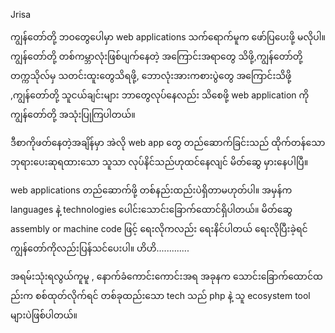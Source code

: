 Jrisa

ကျွန်တော်တို့ ဘဝတွေပေါမှာ web applications သက်ရောက်မူက ဖော်ပြပေးဖို့ မလိုပါ။
ကျွန်တော်တို့ တစ်ကမ္ဘာလုံးဖြစ်ပျက်နေတဲ့ အကြောင်းအရာတွေ သိဖို့,ကျွန်တော်တို့ တက္ကသိုလ်မှ သတင်းထူးတွေသိရဖို့, ဘောလုံးအားကစားပွဲတွေ အကြောင်းသိဖို့ ,ကျွန်တော်တို့ သူငယ်ချင်းများ ဘာတွေလုပ်နေလည်း သိစေဖို့ web application ကို ကျွန်တော်တို့ အသုံးပြုကြပါတယ်။

ဒီစာကိုဖတ်နေတဲ့အချိန်မှာ အဲလို web app တွေ တည်ဆောက်ခြင်းသည် ထိုက်တန်သော ဘုရားပေးဆုရထားသော သူသာ လုပ်နိင်သည်ဟုထင်နေလျင် မိတ်ဆွေ မှားနေပါပြီ။

web applications တည်ဆောက်ဖို့ တစ်နည်းထည်းပဲရှိတာမဟုတ်ပါ။
အမှန်က languages နဲ့ technologies ပေါင်းသောင်းခြောက်ထောင်ရှိပါတယ်။
မိတ်ဆွေ assembly or machine code ဖြင့် ရေးလိုကလည်း ရေးနိင်ပါတယ်
ရေးလိုပြီးခဲ့ရင် ကျွန်တော်ကိုလည်းပြန်သင်ပေးပါ။ ဟိဟိ.............

အရမ်းသုံးရလွယ်ကူမူ , နောက်ခံကောင်းကောင်းအရ အခုနက သောင်းခြောက်ထောင်ထည်းက စစ်ထုတ်လိုက်ရင် တစ်ခုထည်းသော tech သည် php နဲ့ သူ ecosystem tool များပဲဖြစ်ပါတယ်။

  
